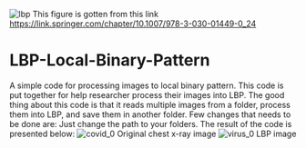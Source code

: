 ![lbp](https://user-images.githubusercontent.com/63404097/149629275-88dfe134-e66f-4029-a432-fd5679c4dc4a.gif)
This figure is gotten from this link https://link.springer.com/chapter/10.1007/978-3-030-01449-0_24
# LBP-Local-Binary-Pattern
A simple code for processing images to local binary pattern.
This code is put together for help researcher process their images into LBP. The good thing about this code is that it reads multiple images from a folder, process them into LBP, and save them in another folder. Few changes that needs to be done are: Just change the path to your folders. 
The result of the code is presented below:
![covid_0](https://user-images.githubusercontent.com/63404097/149629817-38fd506f-7bd8-4bfd-aa79-2583aa1fce34.jpg)
Original chest x-ray image
![virus_0](https://user-images.githubusercontent.com/63404097/149629820-7a818b67-d218-4119-bf2c-4b56848c2260.jpg)
LBP image
